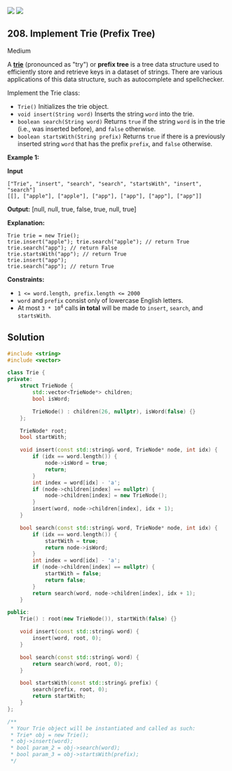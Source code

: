 [![](https://img.shields.io/github/stars/javadev/LeetCode-in-All?label=Stars&style=flat-square)](https://github.com/javadev/LeetCode-in-All)
[![](https://img.shields.io/github/forks/javadev/LeetCode-in-All?label=Fork%20me%20on%20GitHub%20&style=flat-square)](https://github.com/javadev/LeetCode-in-All/fork)

## 208\. Implement Trie (Prefix Tree)

Medium

A [**trie**](https://en.wikipedia.org/wiki/Trie) (pronounced as "try") or **prefix tree** is a tree data structure used to efficiently store and retrieve keys in a dataset of strings. There are various applications of this data structure, such as autocomplete and spellchecker.

Implement the Trie class:

*   `Trie()` Initializes the trie object.
*   `void insert(String word)` Inserts the string `word` into the trie.
*   `boolean search(String word)` Returns `true` if the string `word` is in the trie (i.e., was inserted before), and `false` otherwise.
*   `boolean startsWith(String prefix)` Returns `true` if there is a previously inserted string `word` that has the prefix `prefix`, and `false` otherwise.

**Example 1:**

**Input**

    ["Trie", "insert", "search", "search", "startsWith", "insert", "search"]
    [[], ["apple"], ["apple"], ["app"], ["app"], ["app"], ["app"]]

**Output:** [null, null, true, false, true, null, true]

**Explanation:**

    Trie trie = new Trie();
    trie.insert("apple"); trie.search("apple"); // return True
    trie.search("app"); // return False
    trie.startsWith("app"); // return True
    trie.insert("app");
    trie.search("app"); // return True 

**Constraints:**

*   `1 <= word.length, prefix.length <= 2000`
*   `word` and `prefix` consist only of lowercase English letters.
*   At most <code>3 * 10<sup>4</sup></code> calls **in total** will be made to `insert`, `search`, and `startsWith`.

## Solution

```cpp
#include <string>
#include <vector>

class Trie {
private:
    struct TrieNode {
        std::vector<TrieNode*> children;
        bool isWord;

        TrieNode() : children(26, nullptr), isWord(false) {}
    };

    TrieNode* root;
    bool startWith;

    void insert(const std::string& word, TrieNode* node, int idx) {
        if (idx == word.length()) {
            node->isWord = true;
            return;
        }
        int index = word[idx] - 'a';
        if (node->children[index] == nullptr) {
            node->children[index] = new TrieNode();
        }
        insert(word, node->children[index], idx + 1);
    }

    bool search(const std::string& word, TrieNode* node, int idx) {
        if (idx == word.length()) {
            startWith = true;
            return node->isWord;
        }
        int index = word[idx] - 'a';
        if (node->children[index] == nullptr) {
            startWith = false;
            return false;
        }
        return search(word, node->children[index], idx + 1);
    }

public:
    Trie() : root(new TrieNode()), startWith(false) {}

    void insert(const std::string& word) {
        insert(word, root, 0);
    }

    bool search(const std::string& word) {
        return search(word, root, 0);
    }

    bool startsWith(const std::string& prefix) {
        search(prefix, root, 0);
        return startWith;
    }
};

/**
 * Your Trie object will be instantiated and called as such:
 * Trie* obj = new Trie();
 * obj->insert(word);
 * bool param_2 = obj->search(word);
 * bool param_3 = obj->startsWith(prefix);
 */
```